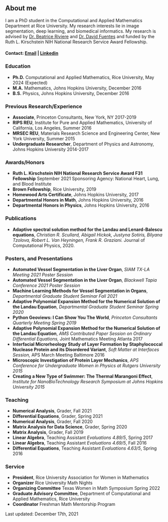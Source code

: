 ## About me

I am a PhD student in the Computational and Applied Mathematics Department at Rice University. My research interests lie in image segmentation, deep learning, and biomedical informatics. My research is advised by [Dr. Beatrice Riviere](http://compm.rice.edu/people-2/beatrice-riviere/) and [Dr. David Fuentes](https://faculty.mdanderson.org/profiles/david_fuentes.html) and funded by the Ruth L. Kirschstein NIH National Research Service Award Fellowship.

#### Contact: [Email](mailto:bilyana@rice.edu) | [Linkedin](https://www.linkedin.com/in/bilyanatzolova/)

### Education 

- **Ph.D.** Computational and Applied Mathematics, Rice University, May 2024 (Expected)
- **M.A.** Mathematics, Johns Hopkins University, December 2016
- **B.S.** Physics, Johns Hopkins University, December 2016

### Previous Research/Experience
- **Associate**, Princeton Consultants, New York, NY 2017-2019
- **RIPS REU**, Institute for Pure and Applied Mathematics, University of California, Los Angeles, Summer 2016
- **MRSEC REU**, Materials Research Science and Engineering Center, New York University, Summer 2015 
- **Undergraduate Researcher**, Department of Physics and Astronomy, Johns Hopkins University 2014-2017 

### Awards/Honors 
- **Ruth L. Kirschstein NIH National Research Service Award F31 Fellowship** September 2021
  Sponsoring Agency: National Heart, Lung, and Blood Institute
- **Brown Fellowship**, Rice University, 2019
- **Homewood Arts Certificate**, Johns Hopkins University, 2017
- **Departmental Honors in Math**, Johns Hopkins University, 2016
- **Departmental Honors in Physics**, Johns Hopkins University, 2016

### Publications
- **Adaptive spectral solution method for the Landau and Lenard-Balescu equations**, _Christian R. Scullard, Abigail Hickok, Justyna Sotiris, Bilyana Tzolova, Robert L. Van Heyningen, Frank R. Graziani._ Journal of Computational Physics, 2020. 

### Posters, and Presentations 
- **Automated Vessel Segmentation in the Liver Organ**, _SIAM TX-LA Meeting 2021 Poster Session_ 
- **Automated Vessel Segmentation in the Liver Organ**, _Blackwell Tapia Conference 2021 Poster Session_ 
- **Machine Learning Methods for Vessel Segmentation in Organs**, _Departmental Graduate Student Seminar Fall 2021_
- **Adaptive Polynomial Expansion Method for the Numerical Solution of the Landau Equation**, _Departmental Graduate Student Seminar Spring 2020_
- **Python Geoviews: I Can Show You The World**, _Princeton Consultants Quarterly Meeting Spring 2019_
- **Adaptive Polynomial Expansion Method for the Numerical Solution of the Landau Equation**, _AMS Contributed Paper Session on Ordinary Differential Equations,_ Joint Mathematics Meeting Atlanta 2017
- **Interfacial Microrheology Study of Layer Formation by Staphylococcal Nuclease Protein and its Disordered Variant**, _Soft Matter at Interfaces Session,_ APS March Meeting Baltimore 2016
- **Microscopic Investigation of Protein Layer Mechanics**, _APS Conference for Undergraduate Women in Physics at Rutgers University 2015_
- **Creating a New Type of Swimmer: The Thermal Marangoni Effect**, _Institute for NanoBioTechnology Research Symposium at Johns Hopkins University 2015_ 

### Teaching 
- **Numerical Analysis**, Grader, Fall 2021 
- **Differential Equations**, Grader, Spring 2021 
- **Numerical Analysis**, Grader, Fall 2020 
- **Matrix Analysis for Data Science**, Grader, Spring 2020 
- **Matrix Analysis**, Grader, Fall 2019 
- **Linear Algebra**, Teaching Assistant _Evaluations 4.89/5_, Spring 2017
- **Linear Algebra**, Teaching Assistant _Evaluations 4.69/5_, Fall 2016
- **Differential Equations**, Teaching Assistant _Evaluations 4.63/5_, Spring 2016

### Service
- **President**, Rice University Association for Women in Mathematics
- **Organizer** Rice University Math Nights 
- **Organizing Committee** Texas Women in Math Symposium Spring 2022
- **Graduate Advisory Committee**, Department of Computational and Applied Mathematics, Rice University
- **Coordinator** Freshman Math Mentorship Program 




Last updated: December 17th, 2021




